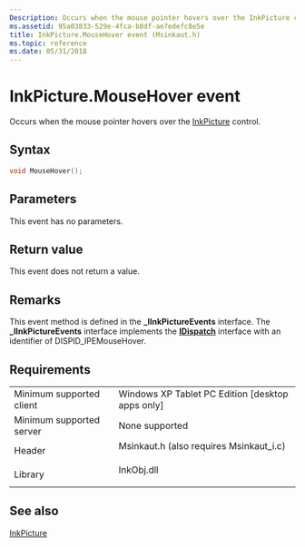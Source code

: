 ```yaml
---
Description: Occurs when the mouse pointer hovers over the InkPicture control.
ms.assetid: 95a03833-529e-4fca-b8df-ae7edefc8e5e
title: InkPicture.MouseHover event (Msinkaut.h)
ms.topic: reference
ms.date: 05/31/2018
---
```


# InkPicture.MouseHover event

Occurs when the mouse pointer hovers over the [InkPicture](inkpicture-control-reference.md) control.

## Syntax


```C++
void MouseHover();
```



## Parameters

This event has no parameters.

## Return value

This event does not return a value.

## Remarks

This event method is defined in the **\_IInkPictureEvents** interface. The **\_IInkPictureEvents** interface implements the [**IDispatch**](/windows/win32/api/oaidl/nn-oaidl-idispatch) interface with an identifier of DISPID\_IPEMouseHover.

## Requirements



|                                     |                                                                                                                     |
|-------------------------------------|---------------------------------------------------------------------------------------------------------------------|
| Minimum supported client<br/> | Windows XP Tablet PC Edition \[desktop apps only\]<br/>                                                       |
| Minimum supported server<br/> | None supported<br/>                                                                                           |
| Header<br/>                   | <dl> <dt>Msinkaut.h (also requires Msinkaut\_i.c)</dt> </dl> |
| Library<br/>                  | <dl> <dt>InkObj.dll</dt> </dl>                               |



## See also

<dl> <dt>

[InkPicture](inkpicture-control-reference.md)
</dt> </dl>

 

